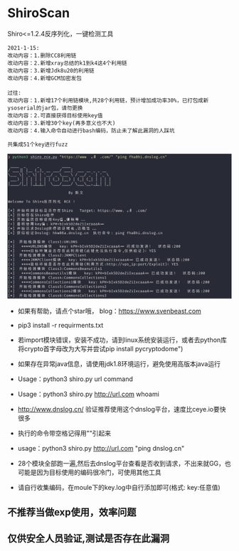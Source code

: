 # ShiroScan
Shiro&lt;=1.2.4反序列化，一键检测工具

    2021·1·15:
    改动内容：1.删除CC8利用链
    改动内容：2.新增xray总结的k1到k4这4个利用链
    改动内容：3.新增Jdk8u20的利用链
    改动内容：4.新增GCM加密发包
    
    过往:
    改动内容：1.新增17个利用链模块,共28个利用链，预计增加成功率30%，已打包成新ysoserial的jar包，请勿更换
    改动内容：2.可直接获得目标使用key值
    改动内容：3.新增30个key(再多意义也不大)
    改动内容：4.输入命令自动进行bash编码，防止未了解此漏洞的人踩坑

```
共集成51个key进行fuzz
```
![](./run.png)
* 如果有帮助，请点个star哦， blog：https://www.svenbeast.com
* pip3 install -r requirments.txt   
* 若import模块错误，安装不成功，请到linux系统安装运行，或者去python库将crypto首字母改为大写并尝试pip install pycryptodome")
* 如果存在异常java信息，请使用jdk1.8环境运行，避免使用高版本java运行

* Usage：python3 shiro.py  url  command
* Usage：python3 shiro.py  http://url.com  whoami

* http://www.dnslog.cn/   验证推荐使用这个dnslog平台，速度比ceye.io要快很多
* 执行的命令带空格记得用""引起来

* usage：python3 shiro.py  http://url.com  "ping dnslog.cn"
* 28个模块全部跑一遍,然后去dnslog平台查看是否收到请求，不出来就GG，也可能是因为目标使用的编码很冷门，可使用其他工具

* 请自行收集编码，在moule下的key.log中自行添加即可(格式: key:任意值)

## 不推荐当做exp使用，效率问题
## 仅供安全人员验证,测试是否存在此漏洞